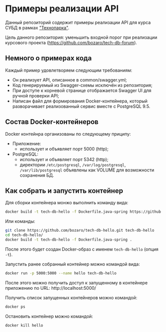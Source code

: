 # Примеры реализации API
Данный репозиторий содержит примеры реализации API для курса СУБД в рамках ["Технопарка"](https://park.mail.ru/pages/index/).

Цель данного репозитория: уменьшить входной порог при реализации курсового проекта (https://github.com/bozaro/tech-db-forum).

## Немного о примерах кода
Каждый пример удовлетворяем следующим требованиям:

 * Он реализует API, описанное в common/swagger.yml;
 * Код генерируемый из Swagger-схемы исключён из репозитория;
 * При доступе к корневой странице отображается Swagger UI для ручной проверки API;
 * Написан файл для формирования Docker-контейнера, который разворачивает реализованный сервис вместе с PostgreSQL 9.5.

## Состав Docker-контейнеров
Docker контейнра организованы по следующему приципу:

 * Приложение:
   * использует и объявляет порт 5000 (http);
 * PostgreSQL:
   * использует и объявляет порт 5342 (http);
   * директории `/etc/postgresql`, `/var/log/postgresql`, `/var/lib/postgresql` объявлены как VOLUME для возможности сохранения БД.

## Как собрать и запустить контейнер
Для сборки контейнера монжо выполнить команду вида:
```bash
docker build -t tech-db-hello -f Dockerfile.java-spring https://github.com/bozaro/tech-db-hello.git
```
Или команды:
```bash
git clone https://github.com/bozaro/tech-db-hello.git tech-db-hello
cd tech-db-hello/
docker build -t tech-db-hello -f Dockerfile.java-spring .
```

После этого будет создан Docker-образ с именем `tech-db-hello` (опция `-t`).

Запустить ранее собранный контейнер можно командой вида:
```bash
docker run -p 5000:5000 --name hello tech-db-hello
```
После этого можно получить доступ к запущенному в контейнере приложению по URL: http://localhost:5000/

Получить список запущенных контейнеров можно командой:
```bash
docker ps
```

Остановить контейнер можно командой:
```bash
docker kill hello
```
